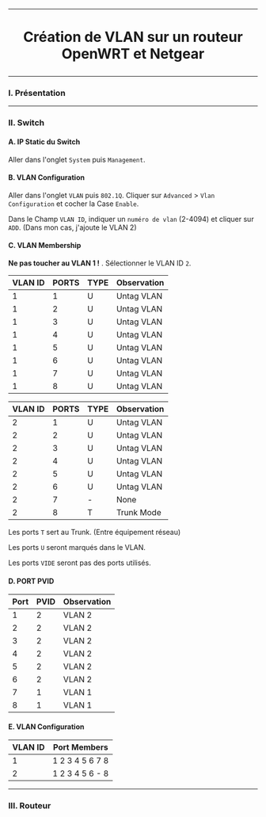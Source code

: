 -------------------------------------------------------------------------------------------------------------------------------------------------------------------------
# <p align='center'> Création de VLAN sur un routeur OpenWRT et Netgear </p>

-------------------------------------------------------------------------------------------------------------------------------------------------------------------------
### I. Présentation


-------------------------------------------------------------------------------------------------------------------------------------------------------------------------
### II. Switch
#### A. IP Static du Switch
Aller dans l'onglet `System` puis `Management`.

#### B. VLAN Configuration
Aller dans l'onglet `VLAN` puis `802.1Q`. Cliquer sur `Advanced` > `Vlan Configuration` et cocher la Case `Enable`.

Dans le Champ `VLAN ID`, indiquer un `numéro de vlan` (2-4094) et cliquer sur `ADD`. (Dans mon cas, j'ajoute le VLAN 2)

#### C. VLAN Membership
**Ne pas toucher au VLAN 1 !** . Sélectionner le VLAN ID `2`.

| VLAN ID | PORTS | TYPE | Observation |
| ------- | ----- | ---- | ----------- |
| 1       | 1     | U    | Untag VLAN  |
| 1       | 2     | U    | Untag VLAN  |
| 1       | 3     | U    | Untag VLAN  |
| 1       | 4     | U    | Untag VLAN  |
| 1       | 5     | U    | Untag VLAN  |
| 1       | 6     | U    | Untag VLAN  |
| 1       | 7     | U    | Untag VLAN  |
| 1       | 8     | U    | Untag VLAN  |

| VLAN ID | PORTS | TYPE | Observation |
| ------- | ----- | ---- | ----------- |
| 2       | 1     | U    | Untag VLAN  |
| 2       | 2     | U    | Untag VLAN  |
| 2       | 3     | U    | Untag VLAN  |
| 2       | 4     | U    | Untag VLAN  |
| 2       | 5     | U    | Untag VLAN  |
| 2       | 6     | U    | Untag VLAN  |
| 2       | 7     | -    | None        |
| 2       | 8     | T    | Trunk Mode  |


Les ports `T` sert au Trunk. (Entre équipement réseau)

Les ports `U` seront marqués dans le VLAN.

Les ports `VIDE` seront pas des ports utilisés.

#### D. PORT PVID

| Port | PVID | Observation |
| ---- | ---- | ----------- |
| 1    | 2    | VLAN 2      |
| 2    | 2    | VLAN 2      |
| 3    | 2    | VLAN 2      |
| 4    | 2    | VLAN 2      |
| 5    | 2    | VLAN 2      |
| 6    | 2    | VLAN 2      |
| 7    | 1    | VLAN 1      |
| 8    | 1    | VLAN 1      |


#### E. VLAN Configuration

| VLAN ID | Port Members    |
| ------- | --------------- |
| 1       | 1 2 3 4 5 6 7 8 |
| 2       | 1 2 3 4 5 6 - 8 |




-------------------------------------------------------------------------------------------------------------------------------------------------------------------------
### III. Routeur
